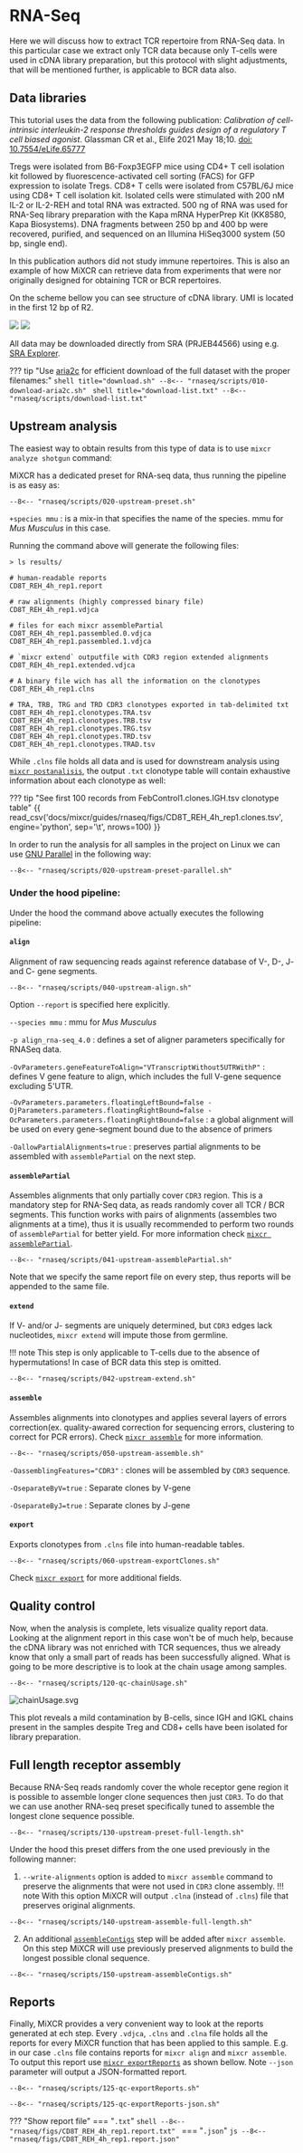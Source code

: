 # RNA-Seq

Here we will discuss how to extract TCR repertoire from RNA-Seq data. In this particular case we extract only TCR data because only T-cells were used in cDNA library preparation, but this protocol with slight adjustments, that will be mentioned further, is applicable to BCR data also.

## Data libraries

This tutorial uses the data from the following publication: *Calibration of cell-intrinsic interleukin-2 response thresholds guides design of a regulatory T cell biased agonist*.  	Glassman CR et al., Elife 2021 May 18;10.
[doi: 10.7554/eLife.65777 ](https://doi.org/10.7554/elife.65777)

Tregs were isolated from B6-Foxp3EGFP mice using CD4+ T cell isolation kit followed by fluorescence-activated cell sorting (FACS) for GFP expression to isolate Tregs. CD8+ T cells were isolated from C57BL/6J mice using CD8+ T cell isolation kit. Isolated cells were stimulated with 200 nM IL-2 or IL-2-REH and total RNA was extracted. 500 ng of RNA was used for RNA-Seq library preparation with the Kapa mRNA HyperPrep Kit (KK8580, Kapa Biosystems). DNA fragments between 250 bp and 400 bp were recovered, purified, and sequenced on an Illumina HiSeq3000 system (50 bp, single end).

In this publication authors did not study immune repertoires. This is also an example of how MiXCR can retrieve data from experiments that were nor originally designed for obtaining TCR or BCR repertoires.

On the scheme bellow you can see structure of cDNA library. UMI is located in the first 12 bp of R2.

![](../reference/pics/rnaseq-structure-light.svg#only-light)
![](../reference/pics/rnaseq-structure-dark.svg#only-dark)

All data may be downloaded directly from SRA (PRJEB44566) using e.g. [SRA Explorer](https://sra-explorer.info).

??? tip "Use [aria2c](https://aria2.github.io) for efficient download of the full dataset with the proper filenames:"
    ```shell title="download.sh"
    --8<-- "rnaseq/scripts/010-download-aria2c.sh"
    ```
    ```shell title="download-list.txt"
    --8<-- "rnaseq/scripts/download-list.txt"
    ```

## Upstream analysis

The easiest way to obtain results from this type of data is to use `mixcr analyze shotgun` command:

MiXCR has a dedicated preset for RNA-seq data, thus running the pipeline is as easy as:

```shell
--8<-- "rnaseq/scripts/020-upstream-preset.sh"
```

`+species mmu`
: is a mix-in that specifies the name of the species. mmu for _Mus Musculus_ in this case.

Running the command above will generate the following files:

```shell
> ls results/

# human-readable reports 
CD8T_REH_4h_rep1.report

# raw alignments (highly compressed binary file)
CD8T_REH_4h_rep1.vdjca

# files for each mixcr assemblePartial
CD8T_REH_4h_rep1.passembled.0.vdjca
CD8T_REH_4h_rep1.passembled.1.vdjca

# `mixcr extend` outputfile with CDR3 region extended alignments 
CD8T_REH_4h_rep1.extended.vdjca

# A binary file wich has all the information on the clonotypes
CD8T_REH_4h_rep1.clns

# TRA, TRB, TRG and TRD CDR3 clonotypes exported in tab-delimited txt
CD8T_REH_4h_rep1.clonotypes.TRA.tsv
CD8T_REH_4h_rep1.clonotypes.TRB.tsv
CD8T_REH_4h_rep1.clonotypes.TRG.tsv
CD8T_REH_4h_rep1.clonotypes.TRD.tsv
CD8T_REH_4h_rep1.clonotypes.TRAD.tsv
```

While `.clns` file holds all data and is used for downstream analysis using [`mixcr postanalisis`](../reference/mixcr-postanalysis.md), the output `.txt` clonotype table will contain exhaustive information about each clonotype as well:

??? tip "See first 100 records from FebControl1.clones.IGH.tsv clonotype table"
    {{ read_csv('docs/mixcr/guides/rnaseq/figs/CD8T_REH_4h_rep1.clones.tsv', engine='python', sep='\t', nrows=100) }}

In order to run the analysis for all samples in the project on Linux we can use [GNU Parallel](https://www.gnu.org/software/parallel/) in the following way:

```shell
--8<-- "rnaseq/scripts/020-upstream-preset-parallel.sh"
```
### Under the hood pipeline:

Under the hood the command above actually executes the following pipeline:


#### `align`

Alignment of raw sequencing reads against reference database of V-, D-, J- and C- gene segments.

```shell
--8<-- "rnaseq/scripts/040-upstream-align.sh"
```

Option `--report` is specified here explicitly. 

`--species mmu`
: mmu for _Mus Musculus_

`-p align_rna-seq_4.0`
: defines a set of aligner parameters specifically for RNASeq data. 

`-OvParameters.geneFeatureToAlign="VTranscriptWithout5UTRWithP"`
: defines V gene feature to align, which includes the full V-gene sequence excluding 5'UTR.

`-OvParameters.parameters.floatingLeftBound=false -OjParameters.parameters.floatingRightBound=false -OсParameters.parameters.floatingRightBound=false`
: a global alignment will be used on every gene-segment bound due to the absence of primers

`-OallowPartialAlignments=true`
: preserves partial alignments to be assembled with `assemblePartial` on the next step.



#### `assemblePartial`
Assembles alignments that only partially cover `CDR3` region. This is a mandatory step for RNA-Seq data, as reads randomly cover all TCR / BCR segments. This function works with pairs of alignments (assembles two alignments at a time), thus it is usually recommended to perform two rounds of `assemblePartial` for better yield. For more information check [`mixcr assemblePartial`](../reference/mixcr-assemblePartial.md).

```shell
--8<-- "rnaseq/scripts/041-upstream-assemblePartial.sh"
```

Note that we specify the same report file on every step, thus reports will be appended to the same file.

#### `extend`

If V- and/or J- segments  are uniquely determined, but `CDR3` edges lack nucleotides, `mixcr extend` will impute those from germline. 

!!! note 
    This step is only applicable to T-cells due to the absence of hypermutations! In case of BCR data this step is omitted.

```shell
--8<-- "rnaseq/scripts/042-upstream-extend.sh"
```

#### `assemble`

Assembles alignments into clonotypes and applies several layers of errors correction(ex. quality-awared correction for sequencing errors, clustering to correct for PCR errors). Check [`mixcr assemble`](../reference/mixcr-assemble.md) for more information. 

```shell
--8<-- "rnaseq/scripts/050-upstream-assemble.sh"
```

`-OassemblingFeatures="CDR3"`
: clones will be assembled by `CDR3` sequence.

`-OseparateByV=true`
: Separate clones by V-gene

`-OseparateByJ=true`
: Separate clones by J-gene

#### `export`

Exports clonotypes from `.clns` file into human-readable tables.

```shell
--8<-- "rnaseq/scripts/060-upstream-exportClones.sh"
```

Check [`mixcr export`](../reference/mixcr-export.md) for more additional fields.

## Quality control

Now, when the analysis is complete, lets visualize quality report data. Looking at the alignment report in this case won't be of much help, because the cDNA library was not enriched with TCR sequences, thus we already know that only a small part of reads has been successfully aligned. What is going to be more descriptive is to look at the chain usage among samples.

```shell
--8<-- "rnaseq/scripts/120-qc-chainUsage.sh"
```

![chainUsage.svg](rnaseq/figs/chainUsage.svg)

This plot reveals a mild contamination by B-cells, since IGH and IGKL chains present in the samples despite Treg and CD8+ cells have been isolated for library preparation.


## Full length receptor assembly

Because RNA-Seq reads randomly cover the whole receptor gene region it is possible to assemble longer clone sequences then just `CDR3`. To do that we can use another RNA-seq preset specifically tuned to assemble the longest clone sequence possible.

```shell
--8<-- "rnaseq/scripts/130-upstream-preset-full-length.sh"
```

Under the hood this preset differs from the one used previously in the following manner:


1. `--write-alignments` option is added to `mixcr assemble` command to preserve the alignments that were not used in `CDR3` clone assembly.
!!! note 
    With this option MiXCR will output `.clna` (instead of `.clns`) file that preserves original alignments.

```shell
--8<-- "rnaseq/scripts/140-upstream-assemble-full-length.sh"
```

2. An additional [`assembleContigs`](../reference/mixcr-assembleContigs.md) step will be added after `mixcr assemble`. On this step MiXCR will use previously preserved alignments to build the longest possible clonal sequence.

```shell
--8<-- "rnaseq/scripts/150-upstream-assembleContigs.sh"
```
## Reports
Finally, MiXCR provides a very convenient way to look at the reports generated at ech step. Every `.vdjca`, `.clns` and `.clna` file holds all the reports for every MiXCR function that has been applied to this sample. E.g. in our case `.clns` file contains reports for `mixcr align` and `mixcr assemble`. To output this report use [`mixcr exportReports`](../reference/mixcr-exportReports.md) as shown bellow. Note `--json` parameter will output a JSON-formatted report.

```shell
--8<-- "rnaseq/scripts/125-qc-exportReports.sh"
```

```shell
--8<-- "rnaseq/scripts/125-qc-exportReports-json.sh"
```

??? "Show report file"
    === "`.txt`"
        ```shell
        --8<-- "rnaseq/figs/CD8T_REH_4h_rep1.report.txt"
        ```
    === "`.json`"
        ```js
        --8<-- "rnaseq/figs/CD8T_REH_4h_rep1.report.json"
        ```